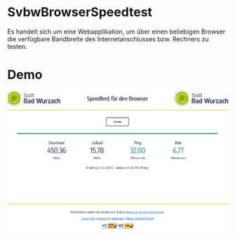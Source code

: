# SvbwBrowserSpeedtest
Es handelt sich um eine Webapplikation, um über einen beliebigen Browser die verfügbare Bandbreite des Internetanschlusses bzw. Rechners zu testen.

# Demo
<img src="./README.md_screenshot.png">
